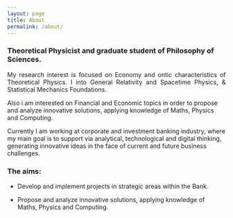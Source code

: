 ```yaml
---
layout: page
title: About
permalink: /about/
---
```


 
### Theoretical Physicist and graduate student of Philosophy of Sciences.

<p align="justify">
My research interest is focused on Economy and ontic characteristics of Theoretical Physics. I into General Relativity and Spacetime Physics, & Statistical Mechanics Foundations.

Also i am interested on Financial and Economic topics in order to propose and analyze innovative solutions, applying knowledge of Maths, Physics and Computing.
<br>

Currently I am working at corporate and investment banking industry, where my main goal is to support via analytical, technological and digital thinking, generating innovative ideas in the face of current and future business challenges. <br>
</p>

 
### The aims:

<p align="justify">

- Develop and implement projects in strategic areas within the Bank.<br>


- Propose and analyze innovative solutions, applying knowledge of Maths, Physics and Computing.<br>

</p>
